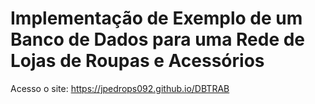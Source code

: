 # Implementação de Exemplo de um Banco de Dados para uma Rede de Lojas de Roupas e Acessórios

Acesso o site: https://jpedrops092.github.io/DBTRAB
